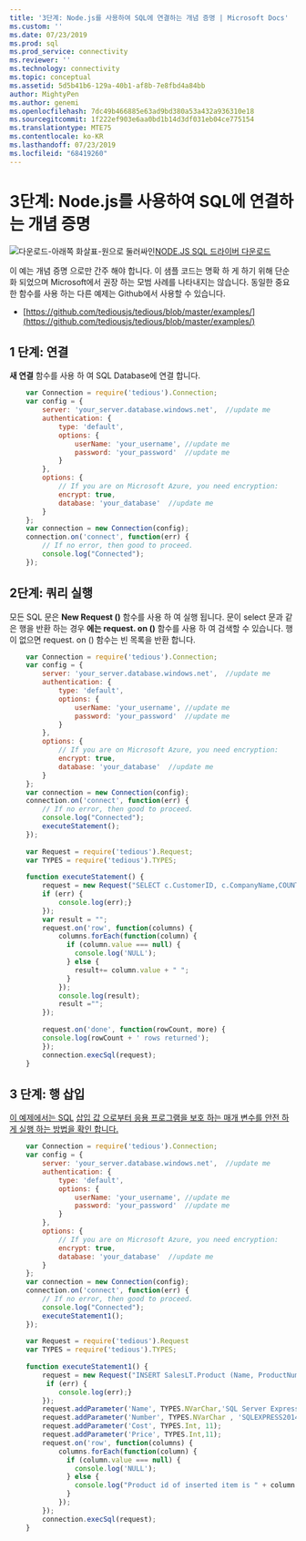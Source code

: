 ```yaml
---
title: '3단계: Node.js를 사용하여 SQL에 연결하는 개념 증명 | Microsoft Docs'
ms.custom: ''
ms.date: 07/23/2019
ms.prod: sql
ms.prod_service: connectivity
ms.reviewer: ''
ms.technology: connectivity
ms.topic: conceptual
ms.assetid: 5d5b41b6-129a-40b1-af8b-7e8fbd4a84bb
author: MightyPen
ms.author: genemi
ms.openlocfilehash: 7dc49b466885e63ad9bd380a53a432a936310e18
ms.sourcegitcommit: 1f222ef903e6aa0bd1b14d3df031eb04ce775154
ms.translationtype: MTE75
ms.contentlocale: ko-KR
ms.lasthandoff: 07/23/2019
ms.locfileid: "68419260"
---
```

# <a name="step-3-proof-of-concept-connecting-to-sql-using-nodejs"></a>3단계: Node.js를 사용하여 SQL에 연결하는 개념 증명

![다운로드-아래쪽 화살표-원으로 둘러싸인](../../ssdt/media/download.png)[NODE.JS SQL 드라이버 다운로드](../sql-connection-libraries.md#anchor-20-drivers-relational-access)

이 예는 개념 증명 으로만 간주 해야 합니다.  이 샘플 코드는 명확 하 게 하기 위해 단순화 되었으며 Microsoft에서 권장 하는 모범 사례를 나타내지는 않습니다. 동일한 중요 한 함수를 사용 하는 다른 예제는 Github에서 사용할 수 있습니다.

- [https://github.com/tediousjs/tedious/blob/master/examples/](https://github.com/tediousjs/tedious/blob/master/examples/)
  
## <a name="step-1-connect"></a>1 단계: 연결  
  
**새 연결** 함수를 사용 하 여 SQL Database에 연결 합니다.  
  
```javascript  
    var Connection = require('tedious').Connection;  
    var config = {  
        server: 'your_server.database.windows.net',  //update me
        authentication: {
            type: 'default',
            options: {
                userName: 'your_username', //update me
                password: 'your_password'  //update me
            }
        },
        options: {
            // If you are on Microsoft Azure, you need encryption:
            encrypt: true,
            database: 'your_database'  //update me
        }
    };  
    var connection = new Connection(config);  
    connection.on('connect', function(err) {  
        // If no error, then good to proceed.
        console.log("Connected");  
    });  
```  
  
## <a name="step-2--execute-a-query"></a>2단계: 쿼리 실행  
  
  
모든 SQL 문은 **New Request ()** 함수를 사용 하 여 실행 됩니다. 문이 select 문과 같은 행을 반환 하는 경우 **에는 request. on ()** 함수를 사용 하 여 검색할 수 있습니다. 행이 없으면 request. on () 함수는 빈 목록을 반환 합니다.  
  
  
```javascript  
    var Connection = require('tedious').Connection;  
    var config = {  
        server: 'your_server.database.windows.net',  //update me
        authentication: {
            type: 'default',
            options: {
                userName: 'your_username', //update me
                password: 'your_password'  //update me
            }
        },
        options: {
            // If you are on Microsoft Azure, you need encryption:
            encrypt: true,
            database: 'your_database'  //update me
        }
    }; 
    var connection = new Connection(config);  
    connection.on('connect', function(err) {  
        // If no error, then good to proceed.  
        console.log("Connected");  
        executeStatement();  
    });  
  
    var Request = require('tedious').Request;  
    var TYPES = require('tedious').TYPES;  
  
    function executeStatement() {  
        request = new Request("SELECT c.CustomerID, c.CompanyName,COUNT(soh.SalesOrderID) AS OrderCount FROM SalesLT.Customer AS c LEFT OUTER JOIN SalesLT.SalesOrderHeader AS soh ON c.CustomerID = soh.CustomerID GROUP BY c.CustomerID, c.CompanyName ORDER BY OrderCount DESC;", function(err) {  
        if (err) {  
            console.log(err);}  
        });  
        var result = "";  
        request.on('row', function(columns) {  
            columns.forEach(function(column) {  
              if (column.value === null) {  
                console.log('NULL');  
              } else {  
                result+= column.value + " ";  
              }  
            });  
            console.log(result);  
            result ="";  
        });  
  
        request.on('done', function(rowCount, more) {  
        console.log(rowCount + ' rows returned');  
        });  
        connection.execSql(request);  
    }  
```  
  
## <a name="step-3-insert-a-row"></a>3 단계: 행 삽입  
  
[이 예제에서는 SQL](../../t-sql/statements/insert-transact-sql.md) [삽입 값 으로부터 응용 프로그램을 보호 하는 매개 변수를 안전 하 게 실행 하는 방법을 확인 합니다.](../../relational-databases/tables/primary-and-foreign-key-constraints.md)    
  
  
```javascript  
    var Connection = require('tedious').Connection;  
    var config = {  
        server: 'your_server.database.windows.net',  //update me
        authentication: {
            type: 'default',
            options: {
                userName: 'your_username', //update me
                password: 'your_password'  //update me
            }
        },
        options: {
            // If you are on Microsoft Azure, you need encryption:
            encrypt: true,
            database: 'your_database'  //update me
        }
    };  
    var connection = new Connection(config);  
    connection.on('connect', function(err) {  
        // If no error, then good to proceed.  
        console.log("Connected");  
        executeStatement1();  
    });  
  
    var Request = require('tedious').Request  
    var TYPES = require('tedious').TYPES;  
  
    function executeStatement1() {  
        request = new Request("INSERT SalesLT.Product (Name, ProductNumber, StandardCost, ListPrice, SellStartDate) OUTPUT INSERTED.ProductID VALUES (@Name, @Number, @Cost, @Price, CURRENT_TIMESTAMP);", function(err) {  
         if (err) {  
            console.log(err);}  
        });  
        request.addParameter('Name', TYPES.NVarChar,'SQL Server Express 2014');  
        request.addParameter('Number', TYPES.NVarChar , 'SQLEXPRESS2014');  
        request.addParameter('Cost', TYPES.Int, 11);  
        request.addParameter('Price', TYPES.Int,11);  
        request.on('row', function(columns) {  
            columns.forEach(function(column) {  
              if (column.value === null) {  
                console.log('NULL');  
              } else {  
                console.log("Product id of inserted item is " + column.value);  
              }  
            });  
        });       
        connection.execSql(request);  
    }  
```  

